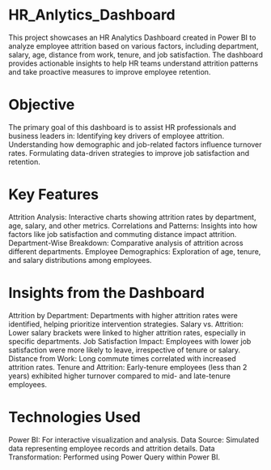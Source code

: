 # HR_Anlytics_Dashboard
This project showcases an HR Analytics Dashboard created in Power BI to analyze employee attrition based on various factors, including department, salary, age, distance from work, tenure, and job satisfaction. The dashboard provides actionable insights to help HR teams understand attrition patterns and take proactive measures to improve employee retention.

# Objective

The primary goal of this dashboard is to assist HR professionals and business leaders in:
Identifying key drivers of employee attrition.
Understanding how demographic and job-related factors influence turnover rates.
Formulating data-driven strategies to improve job satisfaction and retention.

# Key Features

Attrition Analysis: Interactive charts showing attrition rates by department, age, salary, and other metrics.
Correlations and Patterns: Insights into how factors like job satisfaction and commuting distance impact attrition.
Department-Wise Breakdown: Comparative analysis of attrition across different departments.
Employee Demographics: Exploration of age, tenure, and salary distributions among employees.

# Insights from the Dashboard

Attrition by Department: Departments with higher attrition rates were identified, helping prioritize intervention strategies.
Salary vs. Attrition: Lower salary brackets were linked to higher attrition rates, especially in specific departments.
Job Satisfaction Impact: Employees with lower job satisfaction were more likely to leave, irrespective of tenure or salary.
Distance from Work: Long commute times correlated with increased attrition rates.
Tenure and Attrition: Early-tenure employees (less than 2 years) exhibited higher turnover compared to mid- and late-tenure employees.

# Technologies Used
Power BI: For interactive visualization and analysis.
Data Source: Simulated data representing employee records and attrition details.
Data Transformation: Performed using Power Query within Power BI.
